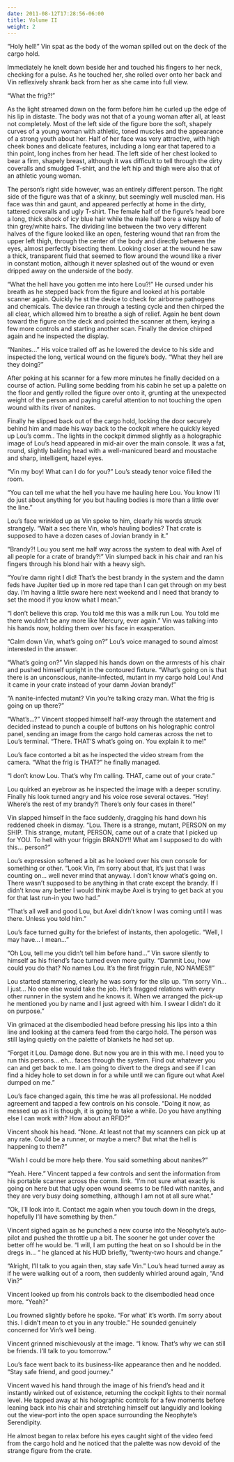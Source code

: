 ```yaml
---
date: 2011-08-12T17:28:56-06:00
title: Volume II
weight: 2
---
```


“Holy hell!” Vin spat as the body of the woman spilled out on the deck of the
cargo hold.

Immediately he knelt down beside her and touched his fingers to her neck,
checking for a pulse. As he touched her, she rolled over onto her back and Vin
reflexively shrank back from her as she came into full view.

“What the frig?!”

As the light streamed down on the form before him he curled up the edge of his
lip in distaste. The body was not that of a young woman after all, at least not
completely. Most of the left side of the figure bore the soft, shapely curves of
a young woman with athletic, toned muscles and the appearance of a strong youth
about her. Half of her face was very attractive, with high cheek bones and
delicate features, including a long ear that tapered to a thin point, long
inches from her head. The left side of her chest looked to bear a firm, shapely
breast, although it was difficult to tell through the dirty coveralls and
smudged T-shirt, and the left hip and thigh were also that of an athletic young
woman.

The person’s right side however, was an entirely different person. The right
side of the figure was that of a skinny, but seemingly well muscled man. His
face was thin and gaunt, and appeared perfectly at home in the dirty, tattered
coveralls and ugly T-shirt. The female half of the figure’s head bore a long,
thick shock of icy blue hair while the male half bore a wispy halo of thin
grey/white hairs. The dividing line between the two very different halves of the
figure looked like an open, festering wound that ran from the upper left thigh,
through the center of the body and directly between the eyes, almost perfectly
bisecting them. Looking closer at the wound he saw a thick, transparent fluid
that seemed to flow around the wound like a river in constant motion, although
it never splashed out of the wound or even dripped away on the underside of the
body.

“What the hell have you gotten me into here Lou?!” He cursed under his breath as
he stepped back from the figure and looked at his portable scanner again.
Quickly he st the device to check for airborne pathogens and chemicals. The
device ran through a testing cycle and then chirped the all clear, which allowed
him to breathe a sigh of relief. Again he bent down toward the figure on the
deck and pointed the scanner at them, keying a few more controls and starting
another scan. Finally the device chirped again and he inspected the display.

“Nanites…” His voice trailed off as he lowered the device to his side and
inspected the long, vertical wound on the figure’s body. “What they hell are
they doing?”

After poking at his scanner for a few more minutes he finally decided on a
course of action. Pulling some bedding from his cabin he set up a palette on the
floor and gently rolled the figure over onto it, grunting at the unexpected
weight of the person and paying careful attention to not touching the open wound
with its river of nanites.

Finally he slipped back out of the cargo hold, locking the door securely behind
him and made his way back to the cockpit where he quickly keyed up Lou’s comm..
The lights in the cockpit dimmed slightly as a holographic image of Lou’s head
appeared in mid-air over the main console. It was a fat, round, slightly balding
head with a well-manicured beard and moustache and sharp, intelligent, hazel
eyes.

“Vin my boy! What can I do for you?” Lou’s steady tenor voice filled the room.

“You can tell me what the hell you have me hauling here Lou. You know I’ll do
just about anything for you but hauling bodies is more than a little over the
line.”

Lou’s face wrinkled up as Vin spoke to him, clearly his words struck strangely.
“Wait a sec there Vin, who’s hauling bodies? That crate is supposed to have a
dozen cases of Jovian brandy in it.”

“Brandy?! Lou you sent me half way across the system to deal with Axel of all
people for a crate of brandy?!” Vin slumped back in his chair and ran his
fingers through his blond hair with a heavy sigh.

“You’re damn right I did! That’s the best brandy in the system and the damn feds
have Jupiter tied up in more red tape than I can get through on my best day. I’m
having a little sware here next weekend and I need that brandy to set the mood
if you know what I mean.”

“I don’t believe this crap. You told me this was a milk run Lou. You told me
there wouldn’t be any more like Mercury, ever again.” Vin was talking into his
hands now, holding them over his face in exasperation.

“Calm down Vin, what’s going on?” Lou’s voice managed to sound almost interested
in the answer.

“What’s going on?” Vin slapped his hands down on the armrests of his chair and
pushed himself upright in the contoured fixture. “What’s going on is that there
is an unconscious, nanite-infected, mutant in my cargo hold Lou! And it came in
your crate instead of your damn Jovian brandy!”

“A nanite-infected mutant? Vin you’re talking crazy man. What the frig is going
on up there?”

“What’s…?” Vincent stopped himself half-way through the statement and decided
instead to punch a couple of buttons on his holographic control panel, sending
an image from the cargo hold cameras across the net to Lou’s terminal. “There.
THAT’S what’s going on. You explain it to me!"

Lou’s face contorted a bit as he inspected the video stream from the camera.
“What the frig is THAT?” he finally managed.

“I don’t know Lou. That’s why I’m calling. THAT, came out of your crate.”

Lou quirked an eyebrow as he inspected the image with a deeper scrutiny. Finally
his look turned angry and his voice rose several octaves. “Hey! Where’s the rest
of my brandy?! There’s only four cases in there!”

Vin slapped himself in the face suddenly, dragging his hand down his reddened
cheek in dismay. “Lou. There is a strange, mutant, PERSON on my SHIP. This
strange, mutant, PERSON, came out of a crate that I picked up for YOU. To hell
with your friggin BRANDY!! What am I supposed to do with this… person?”

Lou’s expression softened a bit as he looked over his own console for something
or other. “Look Vin, I’m sorry about that, it’s just that I was counting on…
well never mind that anyway. I don’t know what’s going on. There wasn’t supposed
to be anything in that crate except the brandy. If I didn’t know any better I
would think maybe Axel is trying to get back at you for that last run-in you two
had.”

“That’s all well and good Lou, but Axel didn’t know I was coming until I was
there. Unless you told him.”

Lou’s face turned guilty for the briefest of instants, then apologetic. “Well, I
may have… I mean…”

“Oh Lou, tell me you didn’t tell him before hand…” Vin swore silently to himself
as his friend’s face turned even more guilty. “Dammit Lou, how could you do
that? No names Lou. It’s the first friggin rule, NO NAMES!!”

Lou started stammering, clearly he was sorry for the slip up. “I’m sorry Vin… I
just… No one else would take the job. He’s fragged relations with every other
runner in the system and he knows it. When we arranged the pick-up he mentioned
you by name and I just agreed with him. I swear I didn’t do it on purpose.”

Vin grimaced at the disembodied head before pressing his lips into a thin line
and looking at the camera feed from the cargo hold. The person was still laying
quietly on the palette of blankets he had set up.

“Forget it Lou. Damage done. But now you are in this with me. I need you to run
this persons… eh… faces through the system. Find out whatever you can and get
back to me. I am going to divert to the dregs and see if I can find a hidey hole
to set down in for a while until we can figure out what Axel dumped on me.”

Lou’s face changed again, this time he was all professional. He nodded agreement
and tapped a few controls on his console. “Doing it now, as messed up as it is
though, it is going to take a while. Do you have anything else I can work with?
How about an RFID?”

Vincent shook his head. “None. At least not that my scanners can pick up at any
rate. Could be a runner, or maybe a merc? But what the hell is happening to
them?”

“Wish I could be more help there. You said something about nanites?”

“Yeah. Here.” Vincent tapped a few controls and sent the information from his
portable scanner across the comm. link. “I’m not sure what exactly is going on
here but that ugly open wound seems to be filed with nanites, and they are very
busy doing something, although I am not at all sure what.”

“Ok, I’ll look into it. Contact me again when you touch down in the dregs,
hopefully I’ll have something by then.”

Vincent sighed again as he punched a new course into the Neophyte’s auto-pilot
and pushed the throttle up a bit. The sooner he got under cover the better off
he would be. “I will, I am putting the heat on so I should be in the dregs in…
“ he glanced at his HUD briefly, “twenty-two hours and change.”

“Alright, I’ll talk to you again then, stay safe Vin.” Lou’s head turned away as
if he were walking out of a room, then suddenly whirled around again, “And Vin?”

Vincent looked up from his controls back to the disembodied head once more.
“Yeah?”

Lou frowned slightly before he spoke. “For what’ it’s worth. I’m sorry about
this. I didn’t mean to et you in any trouble.” He sounded genuinely concerned
for Vin’s well being.

Vincent grinned mischievously at the image. “I know. That’s why we can still be
friends. I’ll talk to you tomorrow.”

Lou’s face went back to its business-like appearance then and he nodded. “Stay
safe friend, and good journey.”

Vincent waved his hand through the image of his friend’s head and it instantly
winked out of existence, returning the cockpit lights to their normal level. He
tapped away at his holographic controls for a few moments before leaning back
into his chair and stretching himself out languidly and looking out the
view-port into the open space surrounding the Neophyte’s Serendipity.

He almost began to relax before his eyes caught sight of the video feed from the
cargo hold and he noticed that the palette was now devoid of the strange figure
from the crate.
